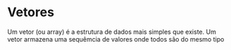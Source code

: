 # Vetores

Um vetor (ou array) é a estrutura de dados mais simples que existe. Um vetor armazena uma sequêmcia de valores onde todos são do mesmo tipo